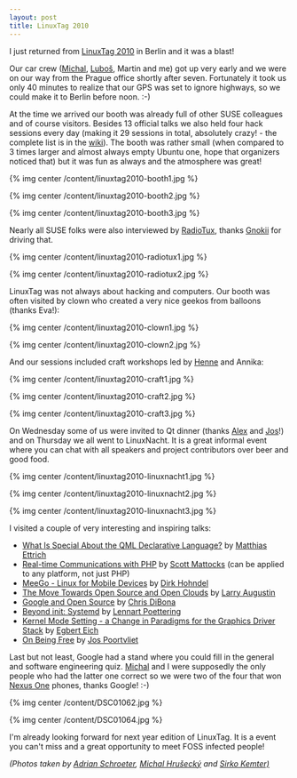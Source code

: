 ```yaml
---
layout: post
title: LinuxTag 2010
---
```


I just returned from [LinuxTag 2010](http://www.linuxtag.org/2010/en.html) in Berlin and it was a blast!

Our car crew ([Michal](http://michal.hrusecky.net/), [Luboš](http://www.kdedevelopers.org/blog/280), Martin and me) got up very early and we were on our way from the Prague office shortly after seven. Fortunately it took us only 40 minutes to realize that our GPS was set to ignore highways, so we could make it to Berlin before noon. :-)

At the time we arrived our booth was already full of other SUSE colleagues and of course visitors. Besides 13 official talks we also held four hack sessions every day (making it 29 sessions in total, absolutely crazy! - the complete list is in the [wiki](http://en.opensuse.org/LinuxTag_2010)). The booth was rather small (when compared to 3 times larger and almost always empty Ubuntu one, hope that organizers noticed that) but it was fun as always and the atmosphere was great!

{% img center /content/linuxtag2010-booth1.jpg %}

{% img center /content/linuxtag2010-booth2.jpg %}

{% img center /content/linuxtag2010-booth3.jpg %}

Nearly all SUSE folks were also interviewed by [RadioTux](http://radiotux.de/), thanks [Gnokii](http://karl-tux-stadt.de/ktuxs/?p=2392) for driving that.

{% img center /content/linuxtag2010-radiotux1.jpg %}

{% img center /content/linuxtag2010-radiotux2.jpg %}

LinuxTag was not always about hacking and computers. Our booth was often visited by clown who created a very nice geekos from balloons (thanks Eva!):

{% img center /content/linuxtag2010-clown1.jpg %}

{% img center /content/linuxtag2010-clown2.jpg %}

And our sessions included craft workshops led by [Henne](http://hennevogel.de/) and Annika:

{% img center /content/linuxtag2010-craft1.jpg %}

{% img center /content/linuxtag2010-craft2.jpg %}

{% img center /content/linuxtag2010-craft3.jpg %}

On Wednesday some of us were invited to Qt dinner (thanks [Alex](http://twitter.com/troubalex) and [Jos](http://twitter.com/jospoortvliet)!) and on Thursday we all went to LinuxNacht. It is a great informal event where you can chat with all speakers and project contributors over beer and good food.

{% img center /content/linuxtag2010-linuxnacht1.jpg %}

{% img center /content/linuxtag2010-linuxnacht2.jpg %}

{% img center /content/linuxtag2010-linuxnacht3.jpg %}

I visited a couple of very interesting and inspiring talks:

* [What Is Special About the QML Declarative Language?](http://www.linuxtag.org/2010/en/program/free-conference/popup/details.html?talkid=262) by [Matthias Ettrich](http://en.wikipedia.org/wiki/Matthias_Ettrich)
* [Real-time Communications with PHP](http://www.slideshare.net/spoutserver/realtime-communication-techniques-with-php) by [Scott Mattocks](http://twitter.com/scottmattocks) (can be applied to any platform, not just PHP)
* [MeeGo - Linux for Mobile Devices](http://www.linuxtag.org/2010/en/program/free-conference/popup/details.html?talkid=325) by [Dirk Hohndel](http://twitter.com/dhohndel)
* [The Move Towards Open Source and Open Clouds](http://www.linuxtag.org/2010/en/program/free-conference/popup/details.html?talkid=5) by  [Larry Augustin](http://twitter.com/lmaugustin)
* [Google and Open Source](http://www.linuxtag.org/2010/en/program/free-conference/popup/details.html?talkid=6) by [Chris DiBona](http://twitter.com/cdibona)
* [Beyond init: Systemd](http://www.linuxtag.org/2010/en/program/free-conference/popup/details.html?talkid=387) by [Lennart Poettering](http://0pointer.de/lennart/)
* [Kernel Mode Setting - a Change in Paradigms for the Graphics Driver Stack](http://www.linuxtag.org/2010/en/program/free-conference/popup/details.html?talkid=403) by [Egbert Eich](http://egbert-e.livejournal.com/profile)
* [On Being Free](http://www.linuxtag.org/2010/en/program/free-conference/popup/details.html?talkid=445) by [Jos Poortvliet](http://twitter.com/jospoortvliet)

Last but not least, Google had a stand where you could fill in the general and software engineering quiz. [Michal](http://michal.hrusecky.net/) and I were supposedly the only people who had the latter one correct so we were two of the four that won [Nexus One](http://www.google.com/phone) phones, thanks Google! :-)

{% img center /content/DSC01062.jpg %}

{% img center /content/DSC01064.jpg %}


I'm already looking forward for next year edition of LinuxTag. It is a event you can't miss and a great opportunity to meet FOSS infected people!

*(Photos taken by [Adrian Schroeter](http://www.flickr.com/photos/adrianschroeter/sets/72157624249983092/with/4695533161/), [Michal Hrušecký](http://www.facebook.com/album.php?aid=2040487&id=1293990738) and [Sirko Kemter)](http://www.facebook.com/album.php?aid=2066181&id=1469996171)*
